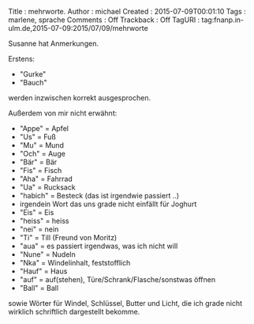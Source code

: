 Title     : mehrworte.
Author    : michael
Created   : 2015-07-09T00:01:10
Tags      : marlene, sprache
Comments  : Off
Trackback : Off
TagURI    : tag:fnanp.in-ulm.de,2015-07-09:2015/07/09/mehrworte

Susanne hat Anmerkungen.

Erstens:

* "Gurke"
* "Bauch"

werden inzwischen korrekt ausgesprochen.

Außerdem von mir nicht erwähnt:

* "Appe" = Apfel
* "Us" = Fuß
* "Mu" = Mund
* "Och" = Auge
* "Bär" = Bär
* "Fis" = Fisch
* "Aha" = Fahrrad
* "Ua" = Rucksack
* "habich" = Besteck (das ist irgendwie passiert ..)
* irgendein Wort das uns grade nicht einfällt für Joghurt
* "Eis" = Eis
* "heiss" = heiss
* "nei" = nein
* "Ti" = Till (Freund von Moritz)
* "aua" = es passiert irgendwas, was ich nicht will
* "Nune" = Nudeln
* "Nka" = Windelinhalt, feststofflich
* "Hauf" = Haus
* "auf" = auf(stehen), Türe/Schrank/Flasche/sonstwas öffnen
* "Ball" = Ball

sowie Wörter für Windel, Schlüssel, Butter und Licht, die ich grade nicht
wirklich schriftlich dargestellt bekomme.
